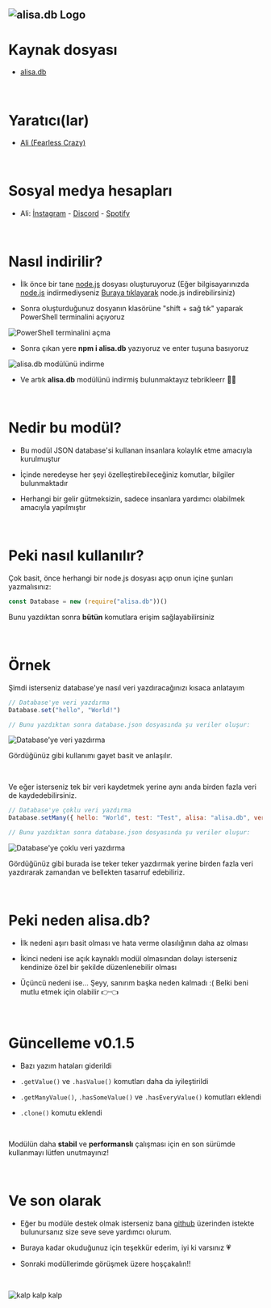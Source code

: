 ## ![alisa.db Logo](https://i.hizliresim.com/aug2sp9.png)

# Kaynak dosyası

- [alisa.db](https://github.com/pordarman/alisa.db)

<br>

# Yaratıcı(lar)

- [Ali (Fearless Crazy)](https://github.com/pordarman)

<br>

# Sosyal medya hesapları

- Ali: [İnstagram](https://www.instagram.com/ali.celk/) - [Discord](https://discord.com/users/488839097537003521) - [Spotify](https://open.spotify.com/user/215jixxk4morzgq5mpzsmwwqa?si=41e0583b36f9449b)

<br>

# Nasıl indirilir?

- İlk önce bir tane [node.js](https://nodejs.org/en/) dosyası oluşturuyoruz (Eğer bilgisayarınızda [node.js](https://nodejs.org/en/) indirmediyseniz [Buraya tıklayarak](https://nodejs.org/en/) node.js indirebilirsiniz)

- Sonra oluşturduğunuz dosyanın klasörüne "shift + sağ tık" yaparak PowerShell terminalini açıyoruz

![PowerShell terminalini açma](https://i.hizliresim.com/namhujn.png)

- Sonra çıkan yere **npm i alisa.db** yazıyoruz ve enter tuşuna basıyoruz

![alisa.db modülünü indirme](https://i.hizliresim.com/8f3yk6t.png)

- Ve artık **alisa.db** modülünü indirmiş bulunmaktayız tebrikleerr 🎉🎉



<br>

# Nedir bu modül?

- Bu modül JSON database'si kullanan insanlara kolaylık etme amacıyla kurulmuştur

- İçinde neredeyse her şeyi özelleştirebileceğiniz komutlar, bilgiler bulunmaktadır

- Herhangi bir gelir gütmeksizin, sadece insanlara yardımcı olabilmek amacıyla yapılmıştır

<br>

# Peki nasıl kullanılır?

Çok basit, önce herhangi bir node.js dosyası açıp onun içine şunları yazmalısınız:
<br>
```js
const Database = new (require("alisa.db"))()
```
Bunu yazdıktan sonra **bütün** komutlara erişim sağlayabilirsiniz

<br>

# Örnek

Şimdi isterseniz database'ye nasıl veri yazdıracağınızı kısaca anlatayım
<br>

```js
// Database'ye veri yazdırma
Database.set("hello", "World!")

// Bunu yazdıktan sonra database.json dosyasında şu veriler oluşur:
```
![Database'ye veri yazdırma](https://i.hizliresim.com/mnt8zwz.png)
  
Gördüğünüz gibi kullanımı gayet basit ve anlaşılır.

<br>

Ve eğer isterseniz tek bir veri kaydetmek yerine aynı anda birden fazla veri de kaydedebilirsiniz.
```js
// Database'ye çoklu veri yazdırma
Database.setMany({ hello: "World", test: "Test", alisa: "alisa.db", version: "0.0.3" })

// Bunu yazdıktan sonra database.json dosyasında şu veriler oluşur:
```
![Database'ye çoklu veri yazdırma](https://i.hizliresim.com/lzfojym.png)

Gördüğünüz gibi burada ise teker teker yazdırmak yerine birden fazla veri yazdırarak zamandan ve bellekten tasarruf edebiliriz.

<br>

# Peki neden alisa.db?

- İlk nedeni aşırı basit olması ve hata verme olasılığının daha az olması

- İkinci nedeni ise açık kaynaklı modül olmasından dolayı isterseniz kendinize özel bir şekilde düzenlenebilir olması

- Üçüncü nedeni ise... Şeyy, sanırım başka neden kalmadı :( Belki beni mutlu etmek için olabilir 👉👈

<br>


# Güncelleme v0.1.5

- Bazı yazım hataları giderildi

- `.getValue()` ve `.hasValue()` komutları daha da iyileştirildi

- `.getManyValue()`, `.hasSomeValue()` ve `.hasEveryValue()` komutları eklendi

- `.clone()` komutu eklendi

<br>

Modülün daha **stabil** ve **performanslı** çalışması için en son sürümde kullanmayı lütfen unutmayınız!

<br>

# Ve son olarak

- Eğer bu modüle destek olmak isterseniz bana [github](https://github.com/pordarman) üzerinden istekte bulunursanız size seve seve yardımcı olurum.

- Buraya kadar okuduğunuz için teşekkür ederim, iyi ki varsınız 💗

- Sonraki modüllerimde görüşmek üzere hoşçakalın!!

<br>

![kalp kalp kalp](https://gifdb.com/images/high/drake-heart-hands-aqm0moab2i6ocb44.webp)